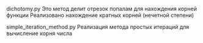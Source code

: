 dichotomy.py
Это метод делит отрезок попалам для нахождения корней функции
Реализовано нахождение кратных корней (нечетной степени)

simple_iteration_method.py
Реализация метода простых итераций для вычисление корня числа